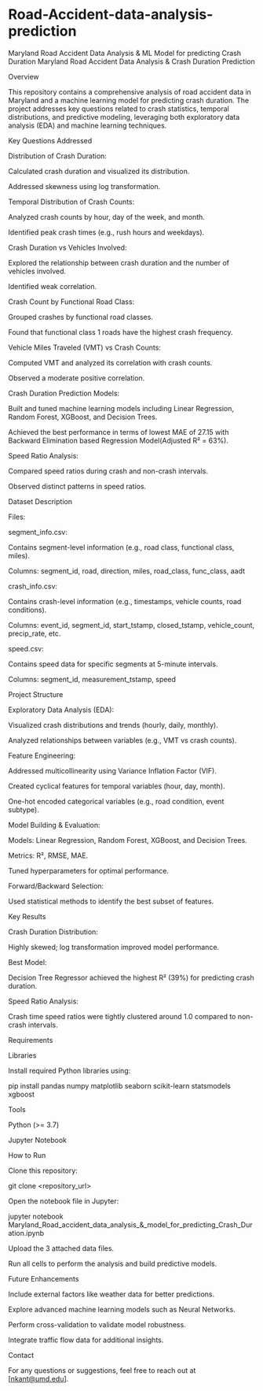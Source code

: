 # Road-Accident-data-analysis-prediction
Maryland Road Accident Data Analysis &amp; ML Model for predicting Crash Duration
Maryland Road Accident Data Analysis & Crash Duration Prediction

Overview

This repository contains a comprehensive analysis of road accident data in Maryland and a machine learning model for predicting crash duration. The project addresses key questions related to crash statistics, temporal distributions, and predictive modeling, leveraging both exploratory data analysis (EDA) and machine learning techniques.

Key Questions Addressed

Distribution of Crash Duration:

Calculated crash duration and visualized its distribution.

Addressed skewness using log transformation.

Temporal Distribution of Crash Counts:

Analyzed crash counts by hour, day of the week, and month.

Identified peak crash times (e.g., rush hours and weekdays).

Crash Duration vs Vehicles Involved:

Explored the relationship between crash duration and the number of vehicles involved.

Identified weak correlation.

Crash Count by Functional Road Class:

Grouped crashes by functional road classes.

Found that functional class 1 roads have the highest crash frequency.

Vehicle Miles Traveled (VMT) vs Crash Counts:

Computed VMT and analyzed its correlation with crash counts.

Observed a moderate positive correlation.

Crash Duration Prediction Models:

Built and tuned machine learning models including Linear Regression, Random Forest, XGBoost, and Decision Trees.

Achieved the best performance in terms of lowest MAE of 27.15 with Backward Elimination based Regression Model(Adjusted R² = 63%).

Speed Ratio Analysis:

Compared speed ratios during crash and non-crash intervals.

Observed distinct patterns in speed ratios.

Dataset Description

Files:

segment_info.csv:

Contains segment-level information (e.g., road class, functional class, miles).

Columns: segment_id, road, direction, miles, road_class, func_class, aadt

crash_info.csv:

Contains crash-level information (e.g., timestamps, vehicle counts, road conditions).

Columns: event_id, segment_id, start_tstamp, closed_tstamp, vehicle_count, precip_rate, etc.

speed.csv:

Contains speed data for specific segments at 5-minute intervals.

Columns: segment_id, measurement_tstamp, speed

Project Structure

Exploratory Data Analysis (EDA):

Visualized crash distributions and trends (hourly, daily, monthly).

Analyzed relationships between variables (e.g., VMT vs crash counts).

Feature Engineering:

Addressed multicollinearity using Variance Inflation Factor (VIF).

Created cyclical features for temporal variables (hour, day, month).

One-hot encoded categorical variables (e.g., road condition, event subtype).

Model Building & Evaluation:

Models: Linear Regression, Random Forest, XGBoost, and Decision Trees.

Metrics: R², RMSE, MAE.

Tuned hyperparameters for optimal performance.

Forward/Backward Selection:

Used statistical methods to identify the best subset of features.

Key Results

Crash Duration Distribution:

Highly skewed; log transformation improved model performance.

Best Model:

Decision Tree Regressor achieved the highest R² (39%) for predicting crash duration.

Speed Ratio Analysis:

Crash time speed ratios were tightly clustered around 1.0 compared to non-crash intervals.

Requirements

Libraries

Install required Python libraries using:

pip install pandas numpy matplotlib seaborn scikit-learn statsmodels xgboost

Tools

Python (>= 3.7)

Jupyter Notebook

How to Run

Clone this repository:

git clone <repository_url>

Open the notebook file in Jupyter:

jupyter notebook Maryland_Road_accident_data_analysis_&_model_for_predicting_Crash_Duration.ipynb

Upload the 3 attached data files.

Run all cells to perform the analysis and build predictive models.

Future Enhancements

Include external factors like weather data for better predictions.

Explore advanced machine learning models such as Neural Networks.

Perform cross-validation to validate model robustness.

Integrate traffic flow data for additional insights.

Contact

For any questions or suggestions, feel free to reach out at [nkant@umd.edu].


